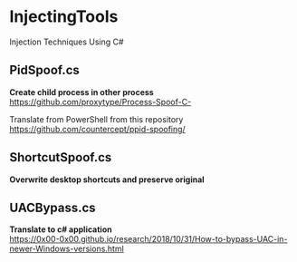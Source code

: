 # InjectingTools
Injection Techniques Using C#

## PidSpoof.cs ##  
**Create child process in other process** <br />
https://github.com/proxytype/Process-Spoof-C-

Translate from PowerShell from this repository <br />
https://github.com/countercept/ppid-spoofing/

## ShortcutSpoof.cs ## 
**Overwrite desktop shortcuts and preserve original**

## UACBypass.cs ## 
**Translate to c# application**<br />
https://0x00-0x00.github.io/research/2018/10/31/How-to-bypass-UAC-in-newer-Windows-versions.html
